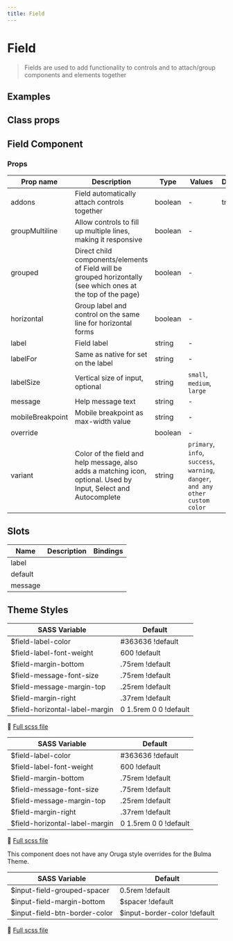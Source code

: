 ```yaml
---
title: Field
---
```


# Field

<div class="vp-doc">

> Fields are used to add functionality to controls and to attach/group components and elements together

<Carbon />
</div>

<div class="vp-doc">

## Examples

  <example-field />
  
</div>
<div class="vp-doc">

## Class props

<inspector-field-viewer />

</div>

<div class="vp-doc">

## Field Component

### Props

| Prop name        | Description                                                                                                      | Type    | Values                                                                          | Default |
| ---------------- | ---------------------------------------------------------------------------------------------------------------- | ------- | ------------------------------------------------------------------------------- | ------- |
| addons           | Field automatically attach controls together                                                                     | boolean | -                                                                               | true    |
| groupMultiline   | Allow controls to fill up multiple lines, making it responsive                                                   | boolean | -                                                                               |         |
| grouped          | Direct child components/elements of Field will be grouped horizontally (see which ones at the top of the page)   | boolean | -                                                                               |         |
| horizontal       | Group label and control on the same line for horizontal forms                                                    | boolean | -                                                                               |         |
| label            | Field label                                                                                                      | string  | -                                                                               |         |
| labelFor         | Same as native for set on the label                                                                              | string  | -                                                                               |         |
| labelSize        | Vertical size of input, optional                                                                                 | string  | `small`, `medium`, `large`                                                      |         |
| message          | Help message text                                                                                                | string  | -                                                                               |         |
| mobileBreakpoint | Mobile breakpoint as max-width value                                                                             | string  | -                                                                               |         |
| override         |                                                                                                                  | boolean | -                                                                               |         |
| variant          | Color of the field and help message, also adds a matching icon, optional. Used by Input, Select and Autocomplete | string  | `primary`, `info`, `success`, `warning`, `danger`, `and any other custom color` |         |

## Slots

| Name    | Description | Bindings |
| ------- | ----------- | -------- |
| label   |             |          |
| default |             |          |
| message |             |          |

</div>
<div class="vp-doc">

## Theme Styles

<div class="theme-orugabase">
 
| SASS Variable  | Default |
| -------------- | ------- |
| $field-label-color | #363636 !default |
| $field-label-font-weight | 600 !default |
| $field-margin-bottom | .75rem !default |
| $field-message-font-size | .75rem !default |
| $field-message-margin-top | .25rem !default |
| $field-margin-right | .37rem !default |
| $field-horizontal-label-margin | 0 1.5rem 0 0 !default |

📄 [Full scss file](https://github.com/oruga-ui/oruga/blob/master/packages/oruga/src/scss/components/_field.scss)

</div>

<div class="theme-orugafull">
 
| SASS Variable  | Default |
| -------------- | ------- |
| $field-label-color | #363636 !default |
| $field-label-font-weight | 600 !default |
| $field-margin-bottom | .75rem !default |
| $field-message-font-size | .75rem !default |
| $field-message-margin-top | .25rem !default |
| $field-margin-right | .37rem !default |
| $field-horizontal-label-margin | 0 1.5rem 0 0 !default |

📄 [Full scss file](https://github.com/oruga-ui/oruga/blob/master/packages/oruga/src/scss/components/_field.scss)

</div>

<div class="theme-bulma">

<p> This component does not have any Oruga style overrides for the Bulma Theme. </p>
      
</div>

<div class="theme-bootstrap">
 
| SASS Variable  | Default |
| -------------- | ------- |
| $input-field-grouped-spacer | 0.5rem !default |
| $input-field-margin-bottom | $spacer !default |
| $input-field-btn-border-color | $input-border-color !default |

📄 [Full scss file](https://github.com/oruga-ui/theme-bootstrap/tree/main/src/assets/scss/components/_field.scss)

</div>

</div>
